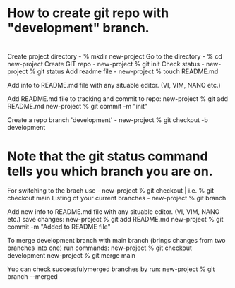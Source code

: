 # How to create git repo with "development" branch.
#

 Create project directory  -  % mkdir new-project
 Go to the directory - % cd new-project 
 Create GIT repo - new-project % git init
 Check status - new-project % git status
 Add readme file - new-project % touch README.md

 Add info to README.md file with any situable editor. (VI, VIM, NANO etc.)

 Add README.md file to tracking and commit to repo:
       new-project % git add README.md 
       new-project % git commit -m "init"

 Create a repo branch 'development' - new-project % git checkout -b development
 # Note that the git status command tells you which branch you are on.

 For switching to the brach use - new-project % git checkout <branche name> | i.e. % git checkout main
 Listing of your current branches - new-project % git branch

 Add new info to README.md file with any situable editor. (VI, VIM, NANO etc.)
 save changes:
       new-project % git add README.md 
       new-project % git commit -m "Added to README file"

 To merge development branch with main branch (brings changes from two branches into one)
 run commands:
       new-project % git checkout development 
       new-project % git merge main 

 Yuo can check successfulymerged branches by run:
       new-project % git branch --merged 
